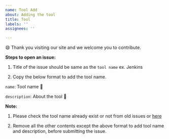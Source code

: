 ```yaml
---
name: Tool Add
about: Adding the tool
title: Tool
labels: ''
assignees: ''

---
```


😄 Thank you visiting our site and we welcome you to contribute.

**Steps to open an issue:**

1. Title of the issue should be same as the `tool name` ex. Jenkins

2. Copy the below format to add the tool name.

`name`: Tool name 🔨

`description`: About the tool 📄


**Note:**

1. Please check the tool name already exist or not from old issues or [here](https://souravatta.github.io/notes/tools.html)

2. Remove all the other contents except the above format to add tool name and description, before submitting the issue.

